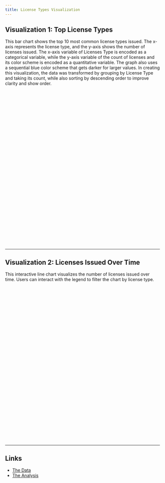 ```yaml
---
title: License Types Visualization
---
```


## Visualization 1: Top License Types
This bar chart shows the top 10 most common license types issued. The x-axis represents the license type, and the y-axis shows the number of licenses issued. The x-axis variable of Licenses Type is encoded as a categorical variable, while the y-axis variable of the count of licenses and its color scheme is encoded as a quantitative variable. The graph also uses a sequential blue color scheme that gets darker for larger values. In creating this visualization, the data was transformed by grouping by License Type and taking its count, while also sorting by descending order to improve clarity and show order. 

<div id="chart1" style="width: 100%; height: 500px;"></div>
<script type="text/javascript">
  vegaEmbed('#chart1', 'chart1.json').catch(console.error);
</script>

---

## Visualization 2: Licenses Issued Over Time
This interactive line chart visualizes the number of licenses issued over time. Users can interact with the legend to filter the chart by license type.

<div id="chart2" style="width: 100%; height: 500px;"></div>
<script type="text/javascript">
  vegaEmbed('#chart2', 'chart2.json').catch(console.error);
</script>

---

## Links
- [The Data](https://github.com/UIUC-iSchool-DataViz/is445_data/raw/main/licenses_fall2022.csv)
- [The Analysis](https://github.com/kennyr2711/licenses-visualization/blob/main/licenses_visualizations.ipynb)
